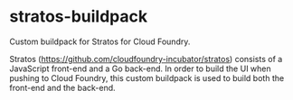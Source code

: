 # stratos-buildpack
Custom buildpack for Stratos for Cloud Foundry.

Stratos (https://github.com/cloudfoundry-incubator/stratos) consists of a JavaScript front-end and a Go back-end. In order to build the UI when pushing to Cloud Foundry, this custom buildpack is used to build both the front-end and the back-end.

